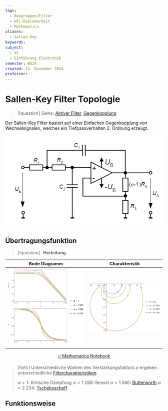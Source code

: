 ```yaml
---
tags:
  - Baugruppen/Filter
  - HTL-Diplomarbeit
  - Mathematica
aliases:
  - Sallen-Key
keywords: 
subject:
  - VL
  - Einführung Elektronik
semester: WS24
created: 13. Dezember 2024
professor:
---
```

 

# Sallen-Key Filter Topologie

> [!question] Siehe: [Aktiver Filter](Aktiver%20Filter.md), [Gegenkopplung](Kopplungsarten.md)

Der Sallen-Key Filter basiert auf einer Einfachen Gegenkopplung von Wechselsignalen, welches ein Tiefpassverhalten 2. Ordnung erzeugt. 


![](assets/Pasted%20image%2020241213050452.png)

## Übertragungsfunktion

> [!question]- **Herleitung**

|                    Bode Diagramm                     |                      Charakteristik                      |
|:----------------------------------------------------:|:--------------------------------------------------------:|
| ![600](/Hardwareentwicklung/assets/59_SallenKey.png) | ![Sallen_Key_Ortskurve](assets/Sallen_Key_Ortskurve.png) |

<center><a href="./assets/SallenKey.nb" class="internal-link">📈Mathematica Notebook</a></center>


> [!info] Unterschiedliche Wahlen des Verstärkungsfaktors $\alpha$ ergeben unterschiedliche [Filtercharakteristiken](Aktiver%20Filter.md#Filter%20Charakteristiken):
> 
> $\alpha=1$: Kritische Dämpfung
> $\alpha = 1.268$: Bessel
> $\alpha = 1.586$: [Butterworth](Butterworth%20Filter%20Charakteristik.md)
> $\alpha=2.234$: [Tschebyscheff](Tscheybyscheff%20Filter%20Charakteristik.md)

## Funktionsweise